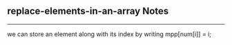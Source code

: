 <h2>replace-elements-in-an-array Notes</h2><hr>we can store an element along with its index by writing mpp[num[i]] = i;